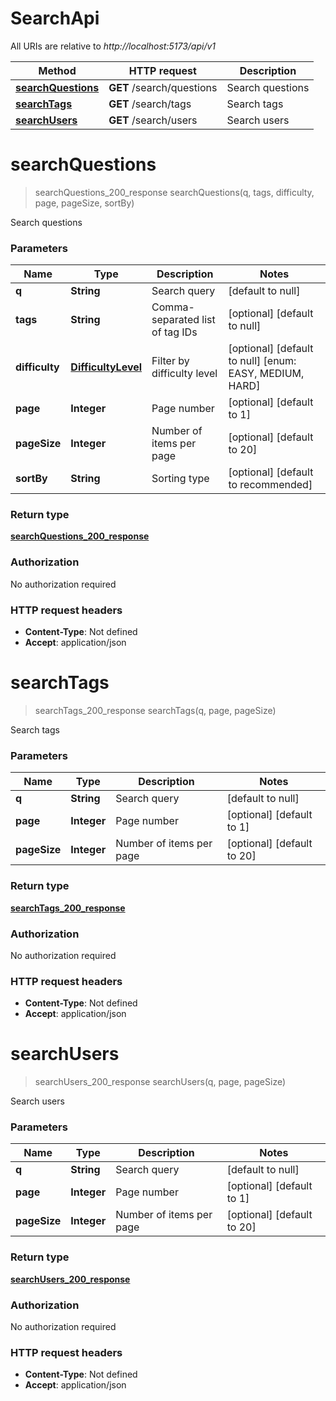 # SearchApi

All URIs are relative to *http://localhost:5173/api/v1*

| Method | HTTP request | Description |
|------------- | ------------- | -------------|
| [**searchQuestions**](SearchApi.md#searchQuestions) | **GET** /search/questions | Search questions |
| [**searchTags**](SearchApi.md#searchTags) | **GET** /search/tags | Search tags |
| [**searchUsers**](SearchApi.md#searchUsers) | **GET** /search/users | Search users |


<a name="searchQuestions"></a>
# **searchQuestions**
> searchQuestions_200_response searchQuestions(q, tags, difficulty, page, pageSize, sortBy)

Search questions

### Parameters

|Name | Type | Description  | Notes |
|------------- | ------------- | ------------- | -------------|
| **q** | **String**| Search query | [default to null] |
| **tags** | **String**| Comma-separated list of tag IDs | [optional] [default to null] |
| **difficulty** | [**DifficultyLevel**](../Models/.md)| Filter by difficulty level | [optional] [default to null] [enum: EASY, MEDIUM, HARD] |
| **page** | **Integer**| Page number | [optional] [default to 1] |
| **pageSize** | **Integer**| Number of items per page | [optional] [default to 20] |
| **sortBy** | **String**| Sorting type | [optional] [default to recommended] |

### Return type

[**searchQuestions_200_response**](../Models/searchQuestions_200_response.md)

### Authorization

No authorization required

### HTTP request headers

- **Content-Type**: Not defined
- **Accept**: application/json

<a name="searchTags"></a>
# **searchTags**
> searchTags_200_response searchTags(q, page, pageSize)

Search tags

### Parameters

|Name | Type | Description  | Notes |
|------------- | ------------- | ------------- | -------------|
| **q** | **String**| Search query | [default to null] |
| **page** | **Integer**| Page number | [optional] [default to 1] |
| **pageSize** | **Integer**| Number of items per page | [optional] [default to 20] |

### Return type

[**searchTags_200_response**](../Models/searchTags_200_response.md)

### Authorization

No authorization required

### HTTP request headers

- **Content-Type**: Not defined
- **Accept**: application/json

<a name="searchUsers"></a>
# **searchUsers**
> searchUsers_200_response searchUsers(q, page, pageSize)

Search users

### Parameters

|Name | Type | Description  | Notes |
|------------- | ------------- | ------------- | -------------|
| **q** | **String**| Search query | [default to null] |
| **page** | **Integer**| Page number | [optional] [default to 1] |
| **pageSize** | **Integer**| Number of items per page | [optional] [default to 20] |

### Return type

[**searchUsers_200_response**](../Models/searchUsers_200_response.md)

### Authorization

No authorization required

### HTTP request headers

- **Content-Type**: Not defined
- **Accept**: application/json

